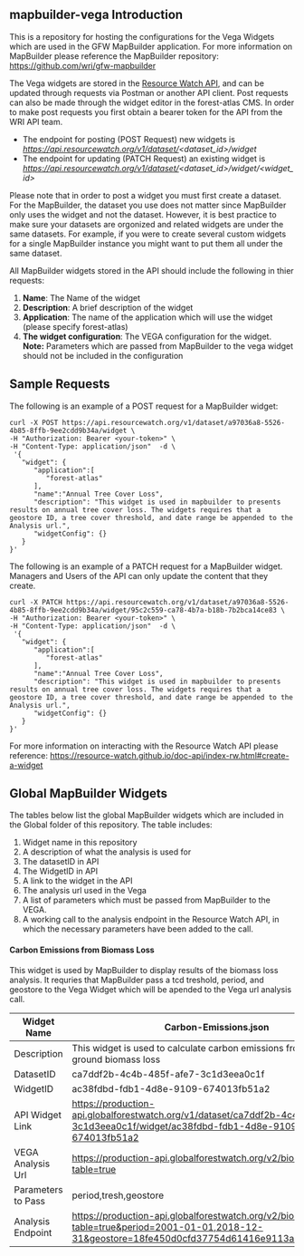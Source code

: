 ## mapbuilder-vega Introduction

This is a repository for hosting the configurations for the Vega Widgets which are used in the GFW MapBuilder application. For more information on MapBuilder please reference the MapBuilder repository: https://github.com/wri/gfw-mapbuilder

The Vega widgets are stored in the [Resource Watch API](https://resource-watch.github.io/doc-api/index-rw.html), and can be updated through requests via Postman or another API client. Post requests can also be made through the widget editor in the forest-atlas CMS. In order to make post requests you first obtain a bearer token for the API from the WRI API team.  

- The endpoint for posting (POST Request) new widgets is *https://api.resourcewatch.org/v1/dataset/<dataset_id>/widget*
- The endpoint for updating (PATCH Request) an existing widget is *https://api.resourcewatch.org/v1/dataset/<dataset_id>/widget/<widget_id>*

Please note that in order to post a widget you must first create a dataset. For the MapBuilder, the dataset you use does not matter since MapBuilder only uses the widget and not the dataset. However, it is best practice to make sure your datasets are orgonized and related widgets are under the same datasets. For example, if you were to create several custom widgets for a single MapBuilder instance you might want to put them all under the same dataset.

All MapBuilder widgets stored in the API should include the following in thier requests:

1. **Name**: The Name of the widget
2. **Description**: A brief description of the widget
3. **Application**: The name of the application which will use the widget (please specify forest-atlas)
4. **The widget configuration**: The VEGA configuration for the widget. **Note:** Parameters which are passed from MapBuilder to the vega widget should not be included in the configuration

## Sample Requests

The following is an example of a POST request for a MapBuilder widget:

```
curl -X POST https://api.resourcewatch.org/v1/dataset/a97036a8-5526-4b85-8ffb-9ee2cdd9b34a/widget \
-H "Authorization: Bearer <your-token>" \
-H "Content-Type: application/json"  -d \
 '{
   "widget": {
      "application":[
         "forest-atlas"
      ],
      "name":"Annual Tree Cover Loss",
      "description": "This widget is used in mapbuilder to presents results on annual tree cover loss. The widgets requires that a geostore ID, a tree cover threshold, and date range be appended to the Analysis url.",
      "widgetConfig": {}
   }
}'
```
The following is an example of a PATCH request for a MapBuilder widget. Managers and Users of the API can only update the content that they create.

```
curl -X PATCH https://api.resourcewatch.org/v1/dataset/a97036a8-5526-4b85-8ffb-9ee2cdd9b34a/widget/95c2c559-ca78-4b7a-b18b-7b2bca14ce83 \
-H "Authorization: Bearer <your-token>" \
-H "Content-Type: application/json"  -d \
 '{
   "widget": {
      "application":[
         "forest-atlas"
      ],
      "name":"Annual Tree Cover Loss",
      "description": "This widget is used in mapbuilder to presents results on annual tree cover loss. The widgets requires that a geostore ID, a tree cover threshold, and date range be appended to the Analysis url.",
      "widgetConfig": {}
   }
}'
```

For more information on interacting with the Resource Watch API please reference: https://resource-watch.github.io/doc-api/index-rw.html#create-a-widget

## Global MapBuilder Widgets

The tables below list the global MapBuilder widgets which are included in the Global folder of this repository. The table includes:

1) Widget name in this repository
2) A description of what the analysis is used for
3) The datasetID in API
4) The WidgetID in API
5) A link to the widget in the API
6) The analysis url used in the Vega
7) A list of parameters which must be passed from MapBuilder to the VEGA.
8) A working call to the analysis endpoint in the Resource Watch API, in which the necessary parameters have been added to the call.

#### Carbon Emissions from Biomass Loss

This widget is used by MapBuilder to display results of the biomass loss analysis. It requries that MapBuilder pass a tcd treshold, period, and geostore to the Vega Widget which will be apended to the Vega url analysis call.

| Widget Name     |Carbon-Emissions.json|
| -----------     |---|
| Description     |This widget is used to calculate carbon emissions from above ground biomass loss|
| DatasetID       |ca7ddf2b-4c4b-485f-afe7-3c1d3eea0c1f|
| WidgetID        |ac38fdbd-fdb1-4d8e-9109-674013fb51a2|
| API Widget Link |https://production-api.globalforestwatch.org/v1/dataset/ca7ddf2b-4c4b-485f-afe7-3c1d3eea0c1f/widget/ac38fdbd-fdb1-4d8e-9109-674013fb51a2|
| VEGA Analysis Url|https://production-api.globalforestwatch.org/v2/biomass-loss?table=true|
| Parameters to Pass|period,tresh,geostore|
| Analysis Endpoint |https://production-api.globalforestwatch.org/v2/biomass-loss?table=true&period=2001-01-01,2018-12-31&geostore=18fe450d0cfd37754d61416e9113a9bd&thresh=30|







